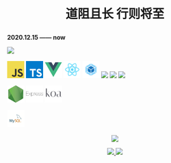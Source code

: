 # <p align="center">道阻且长 行则将至</p> 

**2020.12.15 —— now**

<code><img height=40 src="https://avatars.githubusercontent.com/u/9919?s=200&v=4" /></code>

<code><img height=40 src="https://raw.githubusercontent.com/github/explore/80688e429a7d4ef2fca1e82350fe8e3517d3494d/topics/javascript/javascript.png" /></code>
<code><img height=40 src="https://raw.githubusercontent.com/github/explore/80688e429a7d4ef2fca1e82350fe8e3517d3494d/topics/typescript/typescript.png" /></code>
<code><img height=40 src="https://raw.githubusercontent.com/github/explore/80688e429a7d4ef2fca1e82350fe8e3517d3494d/topics/vue/vue.png" /></code>
<code><img height=40 src="https://raw.githubusercontent.com/github/explore/80688e429a7d4ef2fca1e82350fe8e3517d3494d/topics/react/react.png" /></code>
<code><img height=40 src="https://raw.githubusercontent.com/github/explore/80688e429a7d4ef2fca1e82350fe8e3517d3494d/topics/webpack/webpack.png" /></code>
<code><img height=40 src="https://avatars.githubusercontent.com/u/65625612?s=200&v=4" /></code>
<code><img height=40 src="https://avatars.githubusercontent.com/u/12554859?s=200&v=4" /></code>
<code><img height=40 src="https://avatars.githubusercontent.com/u/40269642?s=200&v=4" /></code>

<code><img height=40 src="https://raw.githubusercontent.com/github/explore/80688e429a7d4ef2fca1e82350fe8e3517d3494d/topics/nodejs/nodejs.png" /></code>
<code><img height=40 src="https://raw.githubusercontent.com/github/explore/80688e429a7d4ef2fca1e82350fe8e3517d3494d/topics/express/express.png" /></code>
<code><img height=40 src="https://raw.githubusercontent.com/github/explore/80688e429a7d4ef2fca1e82350fe8e3517d3494d/topics/koa/koa.png" /></code>

<code><img height=40 src="https://raw.githubusercontent.com/github/explore/80688e429a7d4ef2fca1e82350fe8e3517d3494d/topics/mysql/mysql.png" /></code>

<a href="https://github.com/coder-hxl"> 
 <p align="center">
    <img align="center" src="https://github-readme-stats.vercel.app/api/top-langs/?username=coder-hxl&theme=tokyonight&layout=compact" />
 </p>
 <p align="center">
  <img src="https://github-readme-stats-git-masterrstaa-rickstaa.vercel.app/api?username=coder-hxl&theme=tokyonight&show_icons=true" />
  <img src="https://github-readme-streak-stats.herokuapp.com/?user=coder-hxl&theme=tokyonight" />
 </p>
</a>



<!-- <a href="https://i.pinimg.com/originals/e4/26/70/e426702edf874b181aced1e2fa5c6cde.gif">
 <img align="right" width="255px" alt="GIF" src="https://i.pinimg.com/originals/e4/26/70/e426702edf874b181aced1e2fa5c6cde.gif" />
</a> -->
